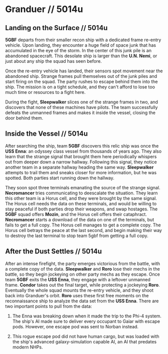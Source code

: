 # Granduer // 5014u

## Landing on the Surface // 5014u

**5GBF** departs from their smaller recon ship with a dedicated frame re-entry vehicle. Upon landing, they encounter a huge field of space junk that has accumulated in the eye of the storm. In the center of this junk pile is an abandoned spacecraft. This desolate ship is larger than the **U.N. Nemi**, or just about any ship the squad has seen before.

Once the re-entry vehicle has landed, their sensors spot movement near the abandoned ship. Strange frames pull themselves out of the junk piles and start firing on the squad. The party rushes to escape behind them into the ship. The mission is on a tight schedule, and they can't afford to lose too much time or resources to a fight here.

During the fight, **Sleepwalker** slices one of the strange frames in two, and discovers that none of these machines have pilots. The team successfully defeats the unmanned frames and makes it inside the vessel, closing the door behind them.

## Inside the Vessel // 5014u

After searching the ship, team **5GBF** discovers this relic ship was once the **USS Enna**: an odyssey class vessel from thousands of years ago. They also learn that the strange signal that brought them here periodically whispers out from deeper down a narrow hallway. Following this signal, they notice another team in a separate hallway heading the same way. **Sleepwalker** attempts to trail them and sneaks closer for more information, but he was spotted. Both parties start running down the hallway.

They soon spot three terminals emanating the source of the strange signal. **Necromancer** tries communicating to deescalate the situation. They learn this other team is a Horus cell, and they were brought by the same signal. The Horus cell needs the data on these terminals, and would be willing to stay peaceful if both parties drop their weapons, and swap hostages. The **5GBF** squad offers **Mozin**, and the Horus cell offers their cataphract. **Necromancer** starts a download of the data on one of the terminals, but fails to get a full copy. The Horus cell manages to get a complete copy. The Horus cell betrays the peace at the last second, and begin making their way to destroy the last terminal to stop team 5gbf from getting a full copy.

## After the Dust Settles // 5014u

After an intense firefight, the party emerges victorious from the battle, with a complete copy of the data. **Sleepwalker** and **Roro** lose their mechs in the battle, so they begin jockeying on other party mechs as they escape. Once team **5GBF** exits the **USS Enna**, they engage with a leftover unmanned frame. **Condor** takes out the final target, while protecting a jockeying **Roro**. Eventually the whole squad mounts the re-entry vehicle, and they shoot back into Granduer's orbit. **Roro** uses these first free moments on the reconnaissance ship to analyze the data set from the **USS Enna**. There are two important points to pull from the data:

1. The Enna was breaking down when it made the trip to the Phi-4 system. The ship's AI made sure to deliver every occupant to Gaiar with escape pods. However, one escape pod was sent to Norban instead.

2. This rogue escape pod did not have human cargo, but was loaded with the ship's advanced galaxy-simulation capable AI, an AI that predates modern NHPs.